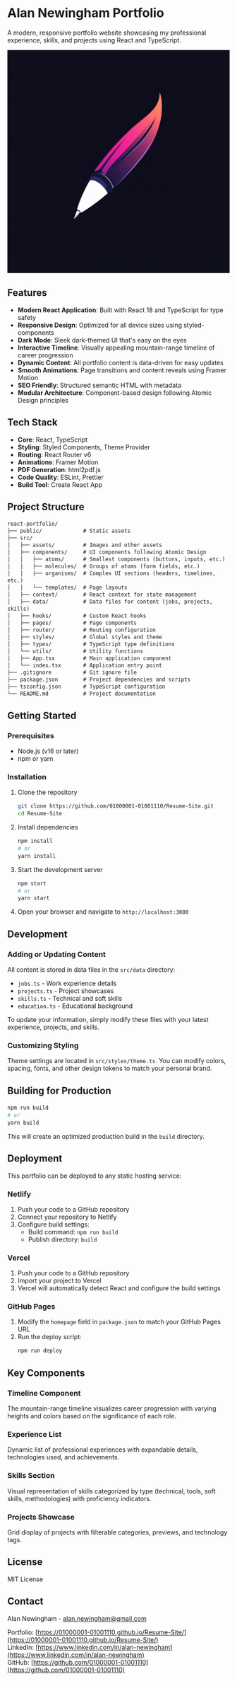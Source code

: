 # Alan Newingham Portfolio

A modern, responsive portfolio website showcasing my professional experience, skills, and projects using React and TypeScript.

![Portfolio Preview](public/transcriber.png)

## Features

- **Modern React Application**: Built with React 18 and TypeScript for type safety
- **Responsive Design**: Optimized for all device sizes using styled-components
- **Dark Mode**: Sleek dark-themed UI that's easy on the eyes
- **Interactive Timeline**: Visually appealing mountain-range timeline of career progression
- **Dynamic Content**: All portfolio content is data-driven for easy updates
- **Smooth Animations**: Page transitions and content reveals using Framer Motion
- **SEO Friendly**: Structured semantic HTML with metadata
- **Modular Architecture**: Component-based design following Atomic Design principles

## Tech Stack

- **Core**: React, TypeScript
- **Styling**: Styled Components, Theme Provider
- **Routing**: React Router v6
- **Animations**: Framer Motion
- **PDF Generation**: html2pdf.js
- **Code Quality**: ESLint, Prettier
- **Build Tool**: Create React App

## Project Structure

```
react-portfolio/
├── public/             # Static assets
├── src/
│   ├── assets/         # Images and other assets
│   ├── components/     # UI components following Atomic Design
│   │   ├── atoms/      # Smallest components (buttons, inputs, etc.)
│   │   ├── molecules/  # Groups of atoms (form fields, etc.)
│   │   ├── organisms/  # Complex UI sections (headers, timelines, etc.)
│   │   └── templates/  # Page layouts
│   ├── context/        # React context for state management
│   ├── data/           # Data files for content (jobs, projects, skills)
│   ├── hooks/          # Custom React hooks
│   ├── pages/          # Page components
│   ├── router/         # Routing configuration
│   ├── styles/         # Global styles and theme
│   ├── types/          # TypeScript type definitions
│   └── utils/          # Utility functions
│   ├── App.tsx         # Main application component
│   └── index.tsx       # Application entry point
├── .gitignore          # Git ignore file
├── package.json        # Project dependencies and scripts
├── tsconfig.json       # TypeScript configuration
└── README.md           # Project documentation
```

## Getting Started

### Prerequisites

- Node.js (v16 or later)
- npm or yarn

### Installation

1. Clone the repository
   ```bash
   git clone https://github.com/01000001-01001110/Resume-Site.git
   cd Resume-Site
   ```

2. Install dependencies
   ```bash
   npm install
   # or
   yarn install
   ```

3. Start the development server
   ```bash
   npm start
   # or
   yarn start
   ```

4. Open your browser and navigate to `http://localhost:3000`

## Development

### Adding or Updating Content

All content is stored in data files in the `src/data` directory:

- `jobs.ts` - Work experience details
- `projects.ts` - Project showcases
- `skills.ts` - Technical and soft skills
- `education.ts` - Educational background

To update your information, simply modify these files with your latest experience, projects, and skills.

### Customizing Styling

Theme settings are located in `src/styles/theme.ts`. You can modify colors, spacing, fonts, and other design tokens to match your personal brand.

## Building for Production

```bash
npm run build
# or
yarn build
```

This will create an optimized production build in the `build` directory.

## Deployment

This portfolio can be deployed to any static hosting service:

### Netlify

1. Push your code to a GitHub repository
2. Connect your repository to Netlify
3. Configure build settings:
   - Build command: `npm run build`
   - Publish directory: `build`

### Vercel

1. Push your code to a GitHub repository
2. Import your project to Vercel
3. Vercel will automatically detect React and configure the build settings

### GitHub Pages

1. Modify the `homepage` field in `package.json` to match your GitHub Pages URL
2. Run the deploy script:
   ```bash
   npm run deploy
   ```

## Key Components

### Timeline Component

The mountain-range timeline visualizes career progression with varying heights and colors based on the significance of each role.

### Experience List

Dynamic list of professional experiences with expandable details, technologies used, and achievements.

### Skills Section

Visual representation of skills categorized by type (technical, tools, soft skills, methodologies) with proficiency indicators.

### Projects Showcase

Grid display of projects with filterable categories, previews, and technology tags.

## License

MIT License

## Contact

Alan Newingham - [alan.newingham@gmail.com](mailto:alan.newingham@gmail.com)

Portfolio: [https://01000001-01001110.github.io/Resume-Site/](https://01000001-01001110.github.io/Resume-Site/)  
LinkedIn: [https://www.linkedin.com/in/alan-newingham](https://www.linkedin.com/in/alan-newingham)  
GitHub: [https://github.com/01000001-01001110](https://github.com/01000001-01001110)
